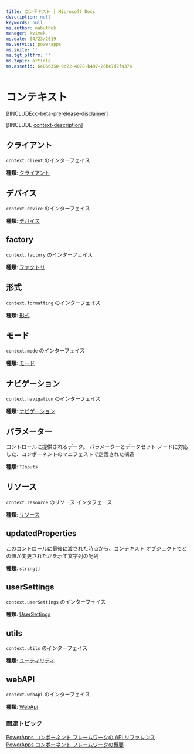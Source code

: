```yaml
---
title: コンテキスト | Microsoft Docs
description: null
keywords: null
ms.author: nabuthuk
manager: kvivek
ms.date: 04/23/2019
ms.service: powerapps
ms.suite: ''
ms.tgt_pltfrm: ''
ms.topic: article
ms.assetid: 6e066350-9d22-4078-b497-26be7d2fa374
---
```


# <a name="context"></a>コンテキスト

[!INCLUDE[cc-beta-prerelease-disclaimer](../../../includes/cc-beta-prerelease-disclaimer.md)]

[!INCLUDE [context-description](includes/context-description.md)]



## <a name="client"></a>クライアント

`context.client` のインターフェイス

**種類**: [クライアント](client.md)

## <a name="device"></a>デバイス

`context.device` のインターフェイス

**種類**: [デバイス](device.md)

## <a name="factory"></a>factory

`context.factory` のインターフェイス

**種類**: [ファクトリ](factory.md)

## <a name="formatting"></a>形式

`context.formatting` のインターフェイス

**種類**: [形式](formatting.md)

## <a name="mode"></a>モード

`context.mode` のインターフェイス

**種類**: [モード](mode.md)

## <a name="navigation"></a>ナビゲーション

`context.navigation` のインターフェイス

**種類**: [ナビゲーション](navigation.md)

## <a name="parameters"></a>パラメーター

コントロールに提供されるデータ。 パラメーターとデータセット ノードに対応した、コンポーネントのマニフェストで定義された構造

**種類**: `TInputs`

## <a name="resources"></a>リソース

`context.resource` のリソース インタフェース

**種類**: [リソース](resources.md)

## <a name="updatedproperties"></a>updatedProperties

このコントロールに最後に渡された時点から、コンテキスト オブジェクトでどの値が変更されたかを示す文字列の配列

**種類**: `string[]`

## <a name="usersettings"></a>userSettings

`context.userSettings` のインターフェイス

**種類**: [UserSettings](usersettings.md)

## <a name="utils"></a>utils

`context.utils` のインターフェイス

**種類**: [ユーティリティ](utility.md)

## <a name="webapi"></a>webAPI

`context.webApi` のインターフェイス

**種類**: [WebApi](webapi.md)

### <a name="related-topics"></a>関連トピック

[PowerApps コンポーネント フレームワークの API リファレンス](../reference/index.md)<br/>
[PowerApps コンポーネント フレームワークの概要](../overview.md)